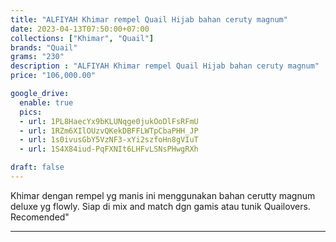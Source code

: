 ```yaml
---
title: "ALFIYAH Khimar rempel Quail Hijab bahan ceruty magnum"
date: 2023-04-13T07:50:00+07:00
collections: ["Khimar", "Quail"]
brands: "Quail"
grams: "230"
description : "ALFIYAH Khimar rempel Quail Hijab bahan ceruty magnum"
price: "106,000.00"

google_drive:
  enable: true
  pics:
  - url: 1PL8HaecYx9bKLUNqge0jukOoDlFsRFmU
  - url: 1RZm6XIlOUzvQKekDBFFLWTpCbaPHH_JP
  - url: 1s0ivusGbY5VzNF3-xYi2szfoHn8gVIuT
  - url: 1S4X84iud-PqFXNIt6LHFvLSNsPHwgRXh

draft: false
---
```


Khimar dengan rempel yg manis  ini menggunakan bahan cerutty magnum deluxe yg flowly. Siap di mix and match dgn gamis atau tunik Quailovers. Recomended"

----------    
 
